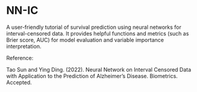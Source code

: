 # NN-IC

A user-friendly tutorial of survival prediction using neural networks for interval-censored data. It provides helpful functions and metrics (such as Brier score, AUC) for model evaluation and variable importance interpretation.

Reference:

Tao Sun and Ying Ding. (2022). Neural Network on Interval Censored Data with Application to the Prediction of Alzheimer’s Disease. Biometrics. Accepted.
